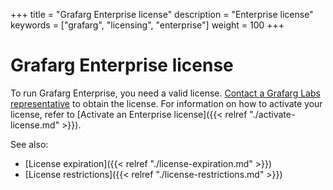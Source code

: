 +++
title = "Grafarg Enterprise license"
description = "Enterprise license"
keywords = ["grafarg", "licensing", "enterprise"]
weight = 100
+++

# Grafarg Enterprise license

To run Grafarg Enterprise, you need a valid license. [Contact a Grafarg Labs representative](https://grafarg.com/contact?about=grafarg-enterprise) to obtain the license. For information on how to activate your license, refer to [Activate an Enterprise license]({{< relref "./activate-license.md" >}}).

See also:

- [License expiration]({{< relref "./license-expiration.md" >}})
- [License restrictions]({{< relref "./license-restrictions.md" >}})
